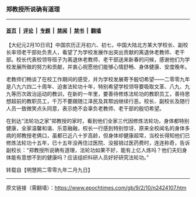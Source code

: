 ### 郑教授所说确有道理

---

#### [首页](../../../..?n2424107) &nbsp;|&nbsp; [评论](../../../../../epoch-comment?n2424107) &nbsp;|&nbsp; [专题](../../../../../epoch-special?n2424107) &nbsp;|&nbsp; [禁闻](../../../../../epoch-news?n2424107) &nbsp;|&nbsp; [禁书](../../../../../books?n2424107) &nbsp;|&nbsp; [翻墙](https://github.com/gfw-breaker/nogfw/blob/master/README.md?n2424107)


<div class="post_content" id="artbody" itemprop="articleBody">
 <!-- article content begin -->
 <p>
  【大纪元2月10日讯】中国农历正月初六、初七，中国大陆北方某大学校长、副校长率领老干部处负责人，看望了为学校发展作出突出贡献的离退休老教师、老干部。校长代表校领导班子为离退休老教师、老干部送来新春的问候，感谢他们为学校发展所做的努力和贡献，并衷心祝愿他们能够心情舒畅、身体健康、安度晚年。
 </p>
 <p>
  老教师们畅谈了在校工作期间的感受，并为学校发展寄予殷切希望——二零零九年是八九六四二十周年、迫害法轮功十年，特别希望学校领导要吸取文革、八九、九九等历次政治运动的教训，在新的一年里，要善待修炼法轮功的教职员工，善待思想超前的教职员工，千万不要跟随江泽民及其帮凶继续行恶。校长、副校长及随行人员一致微笑点头同意，表示绝不会辜负老教师、老干部的殷切希望。
 </p>
 <p>
  在到达“法轮功之家”郑教授的家时，看到他们全家三代因修炼法轮功，身体都特别健康，全家温馨和谐、乐意融融，校长一行感到特别惊讶，原来全校闻名的身体多病的郑教授老俩口，虽都已近八十岁高龄，但身体却健康超常，当校长得知他们已修炼法轮功十五年，已十五年没再住过医院、没报销过医药费时，连连称奇，告诉副校长：“郑教授所说确有道理，法轮功如果不好，能有上亿人炼吗？他们夫妇身体能有意想不到的健康吗？应该组织科研人员好好研究法轮功。”
 </p>
 <p>
  转载自【明慧网二零零九年二月九日】
  <font color="#ffffff">
   (http://www.dajiyuan.com)
  </font>
 </p>
 <!-- article content end -->
 <div id="below_article_ad">
 </div>
</div>


---

原文链接（需翻墙）：https://www.epochtimes.com/gb/9/2/10/n2424107.htm